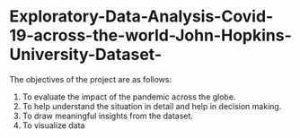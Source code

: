 # Exploratory-Data-Analysis-Covid-19-across-the-world-John-Hopkins-University-Dataset-
The objectives of the project are as follows: 
1. To evaluate the impact of the pandemic across the globe. 
2. To help understand the situation in detail and help in decision making. 
3. To draw meaningful insights from the dataset. 
4. To visualize data
